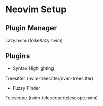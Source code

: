 # Neovim Setup

## Plugin Manager

Lazy.nvim (folke/lazy.nvim)

## Plugins

- Syntax Highlighting

Treesitter (nvim-treesitter/nvim-treesitter)

- Fuzzy Finder

Telescope (nvim-telescope/telescope.nvim)

